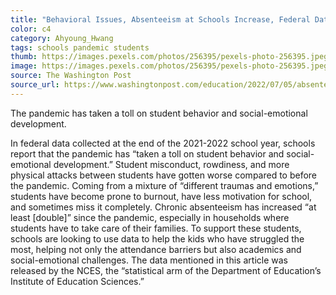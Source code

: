 ```yaml
---
title: "Behavioral Issues, Absenteeism at Schools Increase, Federal Data Shows"
color: c4
category: Ahyoung_Hwang
tags: schools pandemic students
thumb: https://images.pexels.com/photos/256395/pexels-photo-256395.jpeg?auto=compress&cs=tinysrgb&w=350
image: https://images.pexels.com/photos/256395/pexels-photo-256395.jpeg?auto=compress&cs=tinysrgb&w=600
source: The Washington Post
source_url: https://www.washingtonpost.com/education/2022/07/05/absenteeism-behavioral-issues-pandemic-data/
---
```

The pandemic has taken a toll on student behavior and social-emotional development.
<!--more-->

In federal data collected at the end of the 2021-2022 school year, schools report that the pandemic has “taken a toll on student behavior and social-emotional development.” Student misconduct, rowdiness, and more physical attacks between students have gotten worse compared to before the pandemic. Coming from a mixture of “different traumas and emotions,” students have become prone to burnout, have less motivation for school, and sometimes miss it completely. Chronic absenteeism has increased “at least [double]” since the pandemic, especially in households where students have to take care of their families. To support these students, schools are looking to use data to help the kids who have struggled the most, helping not only the attendance barriers but also academics and social-emotional challenges. The data mentioned in this article was released by the NCES, the “statistical arm of the Department of Education’s Institute of Education Sciences.”

